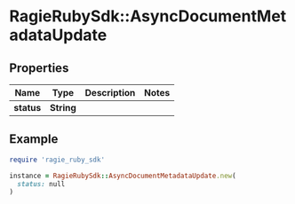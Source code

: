 # RagieRubySdk::AsyncDocumentMetadataUpdate

## Properties

| Name | Type | Description | Notes |
| ---- | ---- | ----------- | ----- |
| **status** | **String** |  |  |

## Example

```ruby
require 'ragie_ruby_sdk'

instance = RagieRubySdk::AsyncDocumentMetadataUpdate.new(
  status: null
)
```

